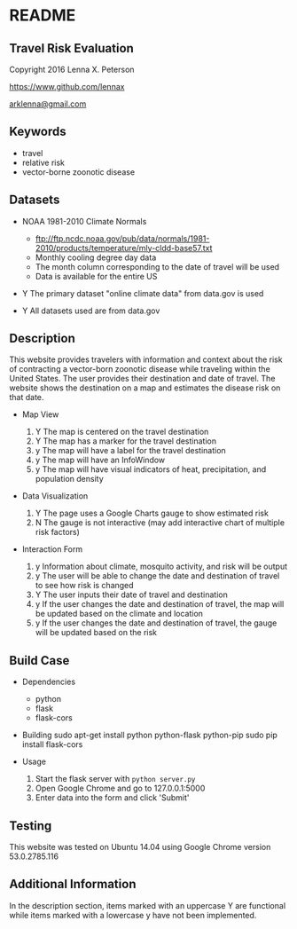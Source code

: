 README
======

Travel Risk Evaluation
----------------------

Copyright 2016 Lenna X. Peterson

https://www.github.com/lennax

arklenna@gmail.com

Keywords
--------
* travel
* relative risk
* vector-borne zoonotic disease

Datasets
--------
* NOAA 1981-2010 Climate Normals 
    - ftp://ftp.ncdc.noaa.gov/pub/data/normals/1981-2010/products/temperature/mly-cldd-base57.txt
    - Monthly cooling degree day data
    - The month column corresponding to the date of travel will be used
    - Data is available for the entire US

* Y The primary dataset "online climate data" from data.gov is used

* Y All datasets used are from data.gov

Description
-----------
This website provides travelers with information and context about the risk of contracting a vector-born zoonotic disease while traveling within the United States.
The user provides their destination and date of travel.
The website shows the destination on a map and estimates the disease risk on that date.
<!--The website will use data in the following ways:-->

<!--* Weather data from *Open Climate* will be used to estimate mosquito population; mosquito population has a positive correlation with risk-->
<!--* Population density of the area from *Data.gov* has a positive correlation with risk-->
<!--* Statistics about vector-born zoonotic diseases from *Data.gov* will be used to list possible infections in the area-->

* Map View
    1. Y The map is centered on the travel destination
    2. Y The map has a marker for the travel destination
    3. y The map will have a label for the travel destination
    4. y The map will have an InfoWindow
    5. y The map will have visual indicators of heat, precipitation, and population density

* Data Visualization
    1. Y The page uses a Google Charts gauge to show estimated risk
    2. N The gauge is not interactive (may add interactive chart of multiple risk factors)

* Interaction Form
    1. y Information about climate, mosquito activity, and risk will be output
    2. y The user will be able to change the date and destination of travel to see how risk is changed
    3. Y The user inputs their date of travel and destination
    4. y If the user changes the date and destination of travel, the map will be updated based on the climate and location
    5. y If the user changes the date and destination of travel, the gauge will be updated based on the risk

Build Case
----------
* Dependencies
    - python
    - flask
    - flask-cors

* Building
    sudo apt-get install python python-flask python-pip
    sudo pip install flask-cors

* Usage
    1. Start the flask server with `python server.py`
    2. Open Google Chrome and go to 127.0.0.1:5000
    3. Enter data into the form and click 'Submit'

Testing
-------
This website was tested on Ubuntu 14.04 using Google Chrome version 53.0.2785.116

Additional Information
----------------------
In the description section, items marked with an uppercase Y are functional while items marked with a lowercase y have not been implemented.
